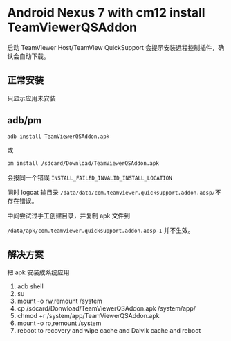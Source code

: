 # Android Nexus 7 with cm12 install TeamViewerQSAddon

启动 TeamViewer Host/TeamView QuickSupport 会提示安装远程控制插件，确认会自动下载。
## 正常安装
只显示应用未安装
## adb/pm
```bash
adb install TeamViewerQSAddon.apk
```
或

```bash
pm install /sdcard/Download/TeamViewerQSAddon.apk
```
会报同一个错误
`INSTALL_FAILED_INVALID_INSTALL_LOCATION`

同时 logcat 输目录
`/data/data/com.teamviewer.quicksupport.addon.aosp/`不存在错误。

中间尝试过手工创建目录，并复制 apk 文件到

`/data/apk/com.teamviewer.quicksupport.addon.aosp-1`
并不生效。

## 解决方案
把 apk 安装成系统应用

1. adb shell
2. su
3. mount -o rw,remount /system
4. cp /sdcard/Donwload/TeamViewerQSAddon.apk /system/app/
5. chmod +r /system/app/TeamViewerQSAddon.apk
6. mount -o ro,remount /system
7. reboot to recovery and wipe cache and Dalvik cache and reboot

